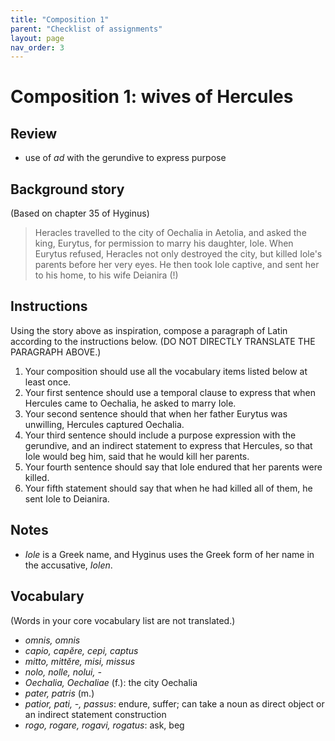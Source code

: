 ```yaml
---
title: "Composition 1"
parent: "Checklist of assignments"
layout: page
nav_order: 3
---
```


# Composition 1: wives of Hercules

## Review

- use of *ad* with the gerundive to express purpose

## Background story

(Based on chapter 35 of Hyginus)

> Heracles travelled to the city of Oechalia in Aetolia, and asked the king, Eurytus, for permission to marry his daughter, Iole.  When Eurytus refused, Heracles not only destroyed the city, but killed Iole's parents before her very eyes.  He then took Iole captive, and sent her to his home, to his wife Deianira (!)


## Instructions

 Using the story above as inspiration, compose a paragraph of Latin according to the instructions below. (DO NOT DIRECTLY TRANSLATE THE PARAGRAPH ABOVE.)

1. Your composition should use all the vocabulary items listed below at least once.
1. Your first sentence should use a temporal clause to express that when Hercules came to Oechalia, he asked to marry Iole.
2. Your second sentence should that when her father Eurytus was unwilling, Hercules captured Oechalia.
3. Your third sentence should include a purpose expression with the gerundive, and an indirect statement to express that Hercules, so that Iole would beg him, said that he would kill her parents.  
4. Your fourth sentence should say that Iole endured that her parents were killed.
5. Your fifth statement should say that when he had killed all of them, he sent Iole to Deianira.


 ## Notes

 - *Iole* is a Greek name, and Hyginus uses the Greek form of her name in the accusative, *Iolen*.


## Vocabulary

(Words in your core vocabulary list are not translated.)

- *omnis, omnis*
- *capio, capĕre, cepi, captus*
- *mitto, mittĕre, misi, missus*
- *nolo, nolle, nolui, -*
- *Oechalia, Oechaliae* (f.): the city Oechalia
- *pater, patris* (m.)
- *patior, pati, -, passus*: endure, suffer; can take a noun as direct object or an indirect statement construction
- *rogo, rogare, rogavi, rogatus*: ask, beg